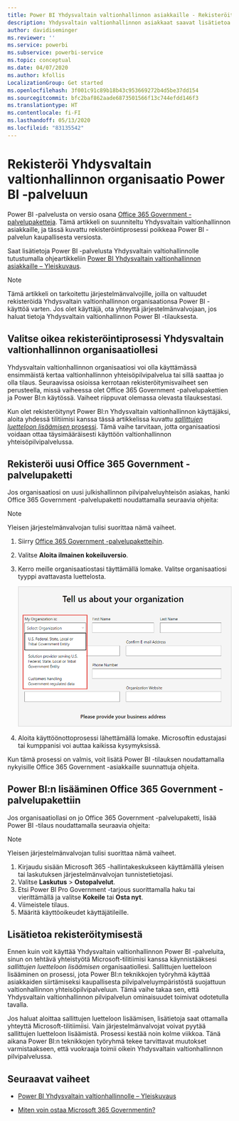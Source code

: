 ```yaml
---
title: Power BI Yhdysvaltain valtionhallinnon asiakkaille - Rekisteröityminen
description: Yhdysvaltain valtionhallinnon asiakkaat saavat lisätietoa rekisteröitymisestä Power BI:hin valtionhallinnon yhteisöpilvipalvelusta.
author: davidiseminger
ms.reviewer: ''
ms.service: powerbi
ms.subservice: powerbi-service
ms.topic: conceptual
ms.date: 04/07/2020
ms.author: kfollis
LocalizationGroup: Get started
ms.openlocfilehash: 3f001c91c89b18b43c953669272b4d5be37dd154
ms.sourcegitcommit: bfc2baf862aade6873501566f13c744efdd146f3
ms.translationtype: HT
ms.contentlocale: fi-FI
ms.lasthandoff: 05/13/2020
ms.locfileid: "83135542"
---
```

# <a name="enroll-your-us-government-organization-in-the-power-bi-service"></a>Rekisteröi Yhdysvaltain valtionhallinnon organisaatio Power BI -palveluun

Power BI -palvelusta on versio osana [Office 365 Government -palvelupaketteja](https://www.microsoft.com/microsoft-365/government/compare-office-365-government-plans?rtc=1). Tämä artikkeli on suunniteltu Yhdysvaltain valtionhallinnon asiakkaille, ja tässä kuvattu rekisteröintiprosessi poikkeaa Power BI -palvelun kaupallisesta versiosta.

Saat lisätietoja Power BI -palvelusta Yhdysvaltain valtiohallinnolle tutustumalla ohjeartikkeliin [Power BI Yhdysvaltain valtionhallinnon asiakkaille – Yleiskuvaus](service-govus-overview.md).

> [!NOTE]
> Tämä artikkeli on tarkoitettu järjestelmänvalvojille, joilla on valtuudet rekisteröidä Yhdysvaltain valtionhallinnon organisaationsa Power BI -käyttöä varten. Jos olet käyttäjä, ota yhteyttä järjestelmänvalvojaan, jos haluat tietoja Yhdysvaltain valtionhallinnon Power BI -tilauksesta.
> 
> 

## <a name="select-the-right-sign-up-process-for-your-us-government-organization"></a>Valitse oikea rekisteröintiprosessi Yhdysvaltain valtionhallinnon organisaatiollesi

Yhdysvaltain valtionhallinnon organisaatiosi voi olla käyttämässä ensimmäistä kertaa valtionhallinnon yhteisöpilvipalvelua tai sillä saattaa jo olla tilaus. Seuraavissa osioissa kerrotaan rekisteröitymisvaiheet sen perusteella, missä vaiheessa olet Office 365 Government -palvelupakettien ja Power BI:n käytössä. Vaiheet riippuvat olemassa olevasta tilauksestasi.

Kun olet rekisteröitynyt Power BI:n Yhdysvaltain valtionhallinnon käyttäjäksi, aloita yhdessä tilitiimisi kanssa tässä artikkelissa kuvattu [*sallittujen luetteloon lisäämisen* prosessi](#additional-signup-information). Tämä vaihe tarvitaan, jotta organisaatiosi voidaan ottaa täysimääräisesti käyttöön valtionhallinnon yhteisöpilvipalvelussa.

## <a name="sign-up-for-a-new-office-365-government-plan"></a>Rekisteröi uusi Office 365 Government -palvelupaketti

Jos organisaatiosi on uusi julkishallinnon pilvipalveluyhteisön asiakas, hanki Office 365 Government -palvelupaketti noudattamalla seuraavia ohjeita:

> [!NOTE]
> Yleisen järjestelmänvalvojan tulisi suorittaa nämä vaiheet.
>

1. Siirry [Office 365 Government -palvelupaketteihin](https://products.office.com/government/office-365-web-services-for-government).
2. Valitse **Aloita ilmainen kokeiluversio**.
3. Kerro meille organisaatiostasi täyttämällä lomake. Valitse organisaatiosi tyyppi avattavasta luettelosta.

   ![Organisaation tyypin valitseminen kokeiluversion rekisteröinnin yhteydessä](media/service-govus-signup/gcc-trial-signup.png)

4. Aloita käyttöönottoprosessi lähettämällä lomake. Microsoftin edustajasi tai kumppanisi voi auttaa kaikissa kysymyksissä.

Kun tämä prosessi on valmis, voit lisätä Power BI -tilauksen noudattamalla nykyisille Office 365 Government -asiakkaille suunnattuja ohjeita.

## <a name="add-power-bi-to-an-office-365-government-plan"></a>Power BI:n lisääminen Office 365 Government -palvelupakettiin

Jos organisaatiollasi on jo Office 365 Government -palvelupaketti, lisää Power BI -tilaus noudattamalla seuraavia ohjeita:

> [!NOTE]
> Yleisen järjestelmänvalvojan tulisi suorittaa nämä vaiheet.
> 
> 

1. Kirjaudu sisään Microsoft 365 -hallintakeskukseen käyttämällä yleisen tai laskutuksen järjestelmänvalvojan tunnistetietojasi.
2. Valitse **Laskutus** > **Ostopalvelut**.
4. Etsi Power BI Pro Government -tarjous suorittamalla haku tai vierittämällä ja valitse **Kokeile** tai **Osta nyt**.
5. Viimeistele tilaus.
6. Määritä käyttöoikeudet käyttäjätileille.

## <a name="additional-signup-information"></a>Lisätietoa rekisteröitymisestä

Ennen kuin voit käyttää Yhdysvaltain valtionhallinnon Power BI -palveluita, sinun on tehtävä yhteistyötä Microsoft-tilitiimisi kanssa käynnistääksesi *sallittujen luetteloon lisäämisen* organisaatiollesi. Sallittujen luetteloon lisääminen on prosessi, jota Power BI:n teknikkojen työryhmä käyttää asiakkaiden siirtämiseksi kaupallisesta pilvipalveluympäristöstä suojattuun valtionhallinnon yhteisöpilvipalveluun. Tämä vaihe takaa sen, että Yhdysvaltain valtionhallinnon pilvipalvelun ominaisuudet toimivat odotetulla tavalla. 

Jos haluat aloittaa sallittujen luetteloon lisäämisen, lisätietoja saat ottamalla yhteyttä Microsoft-tilitiimiisi. Vain järjestelmänvalvojat voivat pyytää sallittujen luetteloon lisäämistä. Prosessi kestää noin kolme viikkoa. Tänä aikana Power BI:n teknikkojen työryhmä tekee tarvittavat muutokset varmistaakseen, että vuokraaja toimii oikein Yhdysvaltain valtionhallinnon pilvipalvelussa.


## <a name="next-steps"></a>Seuraavat vaiheet

* [Power BI Yhdysvaltain valtionhallinnolle – Yleiskuvaus](service-govus-overview.md)
- [Miten voin ostaa Microsoft 365 Governmentin?](https://docs.microsoft.com/office365/servicedescriptions/office-365-platform-service-description/office-365-us-government/microsoft-365-government-how-to-buy#how-do-i-buy-microsoft-365-government)